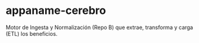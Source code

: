 # appaname-cerebro
Motor de Ingesta y Normalización (Repo B) que extrae, transforma y carga (ETL) los beneficios.
